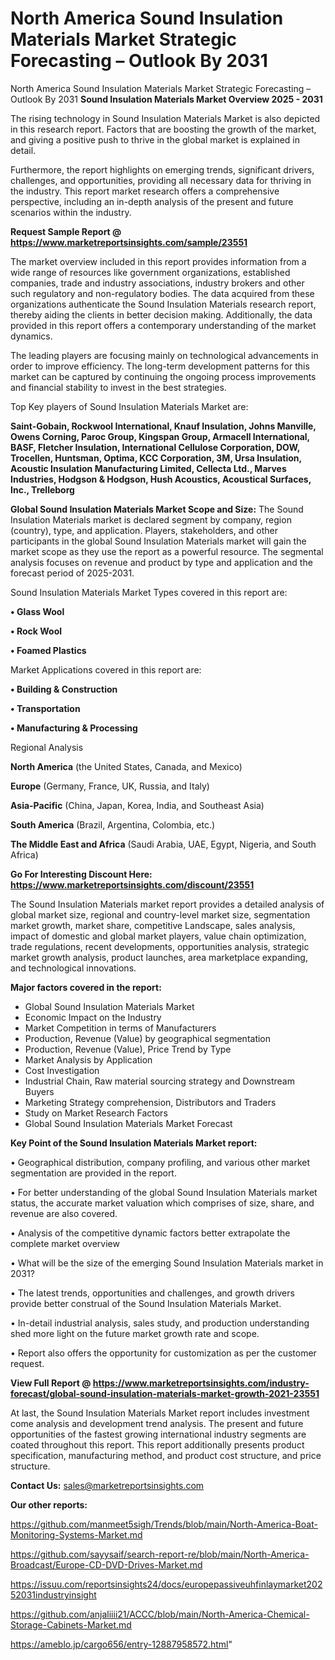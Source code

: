 # North America Sound Insulation Materials Market Strategic Forecasting – Outlook By 2031
North America Sound Insulation Materials Market Strategic Forecasting – Outlook By 2031
<Strong> Sound Insulation Materials Market Overview 2025 - 2031</strong>

The rising technology in Sound Insulation Materials Market is also depicted in this research report. Factors that are boosting the growth of the market, and giving a positive push to thrive in the global market is explained in detail.

Furthermore, the report highlights on emerging trends, significant drivers, challenges, and opportunities, providing all necessary data for thriving in the industry. This report market research offers a comprehensive perspective, including an in-depth analysis of the present and future scenarios within the industry.

<strong>Request Sample Report @ <a href=https://www.marketreportsinsights.com/sample/23551>https://www.marketreportsinsights.com/sample/23551</a></strong>

The market overview included in this report provides information from a wide range of resources like government organizations, established companies, trade and industry associations, industry brokers and other such regulatory and non-regulatory bodies. The data acquired from these organizations authenticate the Sound Insulation Materials research report, thereby aiding the clients in better decision making. Additionally, the data provided in this report offers a contemporary understanding of the market dynamics.

The leading players are focusing mainly on technological advancements in order to improve efficiency. The long-term development patterns for this market can be captured by continuing the ongoing process improvements and financial stability to invest in the best strategies.

Top Key players of Sound Insulation Materials Market are:

<strong>Saint-Gobain, Rockwool International, Knauf Insulation, Johns Manville, Owens Corning, Paroc Group, Kingspan Group, Armacell International, BASF, Fletcher Insulation, International Cellulose Corporation, DOW, Trocellen, Huntsman, Optima, KCC Corporation, 3M, Ursa Insulation, Acoustic Insulation Manufacturing Limited, Cellecta Ltd., Marves Industries, Hodgson & Hodgson, Hush Acoustics, Acoustical Surfaces, Inc., Trelleborg</strong>

<strong><b>Global Sound Insulation Materials Market Scope and Size:</b></strong>
The Sound Insulation Materials market is declared segment by company, region (country), type, and application. Players, stakeholders, and other participants in the global Sound Insulation Materials market will gain the market scope as they use the report as a powerful resource. The segmental analysis focuses on revenue and product by type and application and the forecast period of 2025-2031.

Sound Insulation Materials Market Types covered in this report are:

<strong>• Glass Wool

• Rock Wool

• Foamed Plastics</strong>

Market Applications covered in this report are:

<strong>• Building & Construction

• Transportation

• Manufacturing & Processing</strong> 

Regional Analysis

<strong>North America</strong> (the United States, Canada, and Mexico)

<strong>Europe</strong> (Germany, France, UK, Russia, and Italy)

<strong>Asia-Pacific</strong> (China, Japan, Korea, India, and Southeast Asia)

<strong>South America</strong> (Brazil, Argentina, Colombia, etc.)

<strong>The Middle East and Africa</strong> (Saudi Arabia, UAE, Egypt, Nigeria, and South Africa)

<strong>Go For Interesting Discount Here: <a href=https://www.marketreportsinsights.com/discount/23551>https://www.marketreportsinsights.com/discount/23551</a></strong>

The Sound Insulation Materials market report provides a detailed analysis of global market size, regional and country-level market size, segmentation market growth, market share, competitive Landscape, sales analysis, impact of domestic and global market players, value chain optimization, trade regulations, recent developments, opportunities analysis, strategic market growth analysis, product launches, area marketplace expanding, and technological innovations.

<strong><b>Major factors covered in the report:</b></strong>
<ul>
  <li>Global Sound Insulation Materials Market </li>
  <li>Economic Impact on the Industry</li>
  <li>Market Competition in terms of Manufacturers</li>
  <li>Production, Revenue (Value) by geographical segmentation</li>
  <li>Production, Revenue (Value), Price Trend by Type</li>
  <li>Market Analysis by Application</li>
  <li>Cost Investigation</li>
  <li>Industrial Chain, Raw material sourcing strategy and Downstream Buyers</li>
  <li>Marketing Strategy comprehension, Distributors and Traders</li>
  <li>Study on Market Research Factors</li>
  <li>Global Sound Insulation Materials Market Forecast</li>
</ul>

<strong><b>Key Point of the Sound Insulation Materials Market report:</b></strong>

• Geographical distribution, company profiling, and various other market segmentation are provided in the report.

• For better understanding of the global Sound Insulation Materials market status, the accurate market valuation which comprises of size, share, and revenue are also covered.

• Analysis of the competitive dynamic factors better extrapolate the complete market overview

• What will be the size of the emerging Sound Insulation Materials market in 2031?

• The latest trends, opportunities and challenges, and growth drivers provide better construal of the Sound Insulation Materials Market.

• In-detail industrial analysis, sales study, and production understanding shed more light on the future market growth rate and scope.

• Report also offers the opportunity for customization as per the customer request.

<strong><b>View Full Report @ <a href=https://www.marketreportsinsights.com/industry-forecast/global-sound-insulation-materials-market-growth-2021-23551>https://www.marketreportsinsights.com/industry-forecast/global-sound-insulation-materials-market-growth-2021-23551</a></b></strong>


At last, the Sound Insulation Materials Market report includes investment come analysis and development trend analysis. The present and future opportunities of the fastest growing international industry segments are coated throughout this report. This report additionally presents product specification, manufacturing method, and product cost structure, and price structure.

<strong>Contact Us:</strong>
sales@marketreportsinsights.com

<strong>Our other reports:</strong>

<a href=https://github.com/manmeet5sigh/Trends/blob/main/North-America-Boat-Monitoring-Systems-Market.md>https://github.com/manmeet5sigh/Trends/blob/main/North-America-Boat-Monitoring-Systems-Market.md</a>

<a href=https://github.com/sayysaif/search-report-re/blob/main/North-America-Broadcast/Europe-CD-DVD-Drives-Market.md>https://github.com/sayysaif/search-report-re/blob/main/North-America-Broadcast/Europe-CD-DVD-Drives-Market.md</a>

<a href=https://issuu.com/reportsinsights24/docs/europepassiveuhfinlaymarket20252031industryinsight>https://issuu.com/reportsinsights24/docs/europepassiveuhfinlaymarket20252031industryinsight</a>

<a href=https://github.com/anjaliiii21/ACCC/blob/main/North-America-Chemical-Storage-Cabinets-Market.md>https://github.com/anjaliiii21/ACCC/blob/main/North-America-Chemical-Storage-Cabinets-Market.md</a>

<a href=https://ameblo.jp/cargo656/entry-12887958572.html>https://ameblo.jp/cargo656/entry-12887958572.html</a>"
